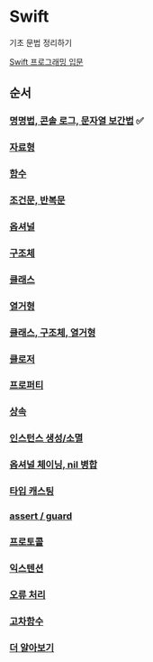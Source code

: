 # Swift 
기초 문법 정리하기

[Swift 프로그래밍 입문](https://www.edwith.org/boostcamp_ios/)



## 순서

### [명명법, 콘솔 로그, 문자열 보간법](https://github.com/iamcho2/Swift-basic/blob/master/markdown/naming-log-string.md) ✅

### [자료형]()

### [함수]()

### [조건문, 반복문]()

### [옵셔널]()

### [구조체]()

### [클래스]()

### [열거형]()

### [클래스, 구조체, 열거형]()

### [클로저]()

### [프로퍼티]()

### [상속]()

### [인스턴스 생성/소멸]()

### [옵셔널 체이닝, nil 병합]()

### [타입 캐스팅]()

### [assert / guard]()

### [프로토콜]()

### [익스텐션]()

### [오류 처리]()

### [고차함수]()

### [더 알아보기]()





